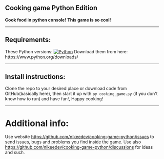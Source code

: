 ## Cooking game Python Edition



**Cook food in python console!**
**This game is so cool!**

--------------------


## Requirements:
These Python versions: [![Python](https://img.shields.io/badge/python-3.9%20%7C%203.10-lime)](https://python.org/)
Download them from here: https://www.python.org/downloads/

---------------------

## Install instructions:

Clone the repo to your desired place or download code from GitHub(basically here), then start it up with `py cooking_game.py` (if you don't know how to run)  and have fun!, Happy cooking!

--------------------
# Additional info:

Use website https://github.com/nikeedev/cooking-game-python/issues to send issues, bugs and problems you find inside the game. 
Use also https://github.com/nikeedev/cooking-game-python/discussions for ideas and such.
